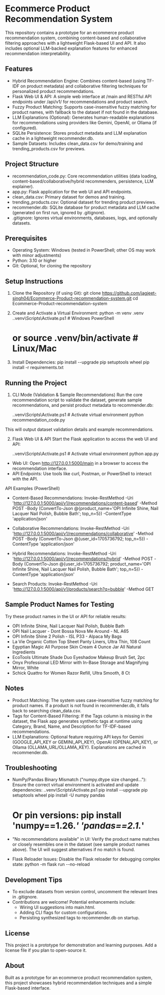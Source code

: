 Ecommerce Product Recommendation System
======================================

This repository contains a prototype for an ecommerce product recommendation system, combining content-based and collaborative filtering approaches with a lightweight Flask-based UI and API. It also includes optional LLM-backed explanation features for enhanced recommendation interpretability.

Features
--------
- Hybrid Recommendation Engine: Combines content-based (using TF-IDF on product metadata) and collaborative filtering techniques for personalized product recommendations.
- Flask Web UI & API: A simple web interface at /main and RESTful API endpoints under /api/v1/ for recommendations and product search.
- Fuzzy Product Matching: Supports case-insensitive fuzzy matching for product names, with fallback to the dataset if not found in the database.
- LLM Explanations (Optional): Generates human-readable explanations for recommendations using providers like Gemini, OpenAI, or Ollama (if configured).
- SQLite Persistence: Stores product metadata and LLM explanation cache in a lightweight recommender.db.
- Sample Datasets: Includes clean_data.csv for demo/training and trending_products.csv for previews.

Project Structure
-----------------
- recommendation_code.py: Core recommendation utilities (data loading, content-based/collaborative/hybrid recommenders, persistence, LLM explainer).
- app.py: Flask application for the web UI and API endpoints.
- clean_data.csv: Primary dataset for demos and training.
- trending_products.csv: Optional dataset for trending product previews.
- recommender.db: SQLite database for product metadata and LLM cache (generated on first run, ignored by .gitignore).
- .gitignore: Ignores virtual environments, databases, logs, and optionally datasets.

Prerequisites
-------------
- Operating System: Windows (tested in PowerShell; other OS may work with minor adjustments)
- Python: 3.10 or higher
- Git: Optional, for cloning the repository

Setup Instructions
------------------
1. Clone the Repository (if using Git):
   git clone https://github.com/jagjeet-singh04/Ecommerce-Product-recommendation-system.git
   cd Ecommerce-Product-recommendation-system

2. Create and Activate a Virtual Environment:
   python -m venv .venv
   .\.venv\Scripts\Activate.ps1  # Windows PowerShell
   # or source .venv/bin/activate  # Linux/Mac

3. Install Dependencies:
   pip install --upgrade pip setuptools wheel
   pip install -r requirements.txt

Running the Project
-------------------

1. CLI Mode (Validation & Sample Recommendations)
Run the core recommendation script to validate the dataset, generate sample recommendations, and persist product metadata to recommender.db:

   .\.venv\Scripts\Activate.ps1  # Activate virtual environment
   python recommendation_code.py

This will output dataset validation details and example recommendations.

2. Flask Web UI & API
Start the Flask application to access the web UI and API:

   .\.venv\Scripts\Activate.ps1  # Activate virtual environment
   python app.py

- Web UI: Open http://127.0.0.1:5000/main in a browser to access the recommendation interface.
- API Endpoints: Use tools like curl, Postman, or PowerShell to interact with the API.

API Examples (PowerShell)
- Content-Based Recommendations:
  Invoke-RestMethod -Uri 'http://127.0.0.1:5000/api/v1/recommendations/content-based' -Method POST -Body (ConvertTo-Json @{product_name='OPI Infinite Shine, Nail Lacquer Nail Polish, Bubble Bath'; top_n=5}) -ContentType 'application/json'

- Collaborative Recommendations:
  Invoke-RestMethod -Uri 'http://127.0.0.1:5000/api/v1/recommendations/collaborative' -Method POST -Body (ConvertTo-Json @{user_id=1705736792; top_n=5}) -ContentType 'application/json'

- Hybrid Recommendations:
  Invoke-RestMethod -Uri 'http://127.0.0.1:5000/api/v1/recommendations/hybrid' -Method POST -Body (ConvertTo-Json @{user_id=1705736792; product_name='OPI Infinite Shine, Nail Lacquer Nail Polish, Bubble Bath'; top_n=5}) -ContentType 'application/json'

- Search Products:
  Invoke-RestMethod -Uri 'http://127.0.0.1:5000/api/v1/products/search?q=bubble' -Method GET

Sample Product Names for Testing
--------------------------------
Try these product names in the UI or API for reliable results:
- OPI Infinite Shine, Nail Lacquer Nail Polish, Bubble Bath
- OPI Nail Lacquer - Dont Bossa Nova Me Around - NL A65
- OPI Infinite Shine 2 Polish - ISL P33 - Alpaca My Bags
- La Vie Organic Cotton Top Sheet Panty Liners, Ultra Thin, 108 Count
- Egyptian Magic All Purpose Skin Cream 4 Ounce Jar All Natural Ingredients
- EcoTools Ultimate Shade Duo Eyeshadow Makeup Brush Set, 2pc
- Onyx Professional LED Mirror with In-Base Storage and Magnifying Mirror, White
- Schick Quattro for Women Razor Refill, Ultra Smooth, 8 Ct

Notes
-----
- Product Matching: The system uses case-insensitive fuzzy matching for product names. If a product is not found in recommender.db, it falls back to searching clean_data.csv.
- Tags for Content-Based Filtering: If the Tags column is missing in the dataset, the Flask app generates synthetic tags at runtime using Category, Brand, Name, and Description for TF-IDF-based recommendations.
- LLM Explanations: Optional feature requiring API keys for Gemini (GOOGLE_API_KEY or GEMINI_API_KEY), OpenAI (OPENAI_API_KEY), or Ollama (OLLAMA_URL/OLLAMA_KEY). Explanations are cached in recommender.db.

Troubleshooting
---------------
- NumPy/Pandas Binary Mismatch ("numpy.dtype size changed..."):
  Ensure the correct virtual environment is activated and update dependencies:
  .\.venv\Scripts\Activate.ps1
  pip install --upgrade pip setuptools wheel
  pip install -U numpy pandas
  # Or pin versions: pip install 'numpy==1.26.*' 'pandas==2.1.*'

- "No recommendations available" in UI:
  Verify the product name matches or closely resembles one in the dataset (see sample product names above). The UI will suggest alternatives if no match is found.

- Flask Reloader Issues:
  Disable the Flask reloader for debugging complex state:
  python -m flask run --no-reload

Development Tips
----------------
- To exclude datasets from version control, uncomment the relevant lines in .gitignore.
- Contributions are welcome! Potential enhancements include:
  - Wiring UI suggestions into main.html.
  - Adding CLI flags for custom configurations.
  - Persisting synthesized tags to recommender.db on startup.

License
-------
This project is a prototype for demonstration and learning purposes. Add a license file if you plan to open-source it.

About
-----
Built as a prototype for an ecommerce product recommendation system, this project showcases hybrid recommendation techniques and a simple Flask-based interface.